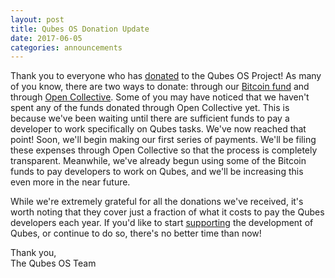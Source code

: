 ```yaml
---
layout: post
title: Qubes OS Donation Update
date: 2017-06-05
categories: announcements
---
```


Thank you to everyone who has [donated][donations] to the Qubes OS Project!
As many of you know, there are two ways to donate: through our [Bitcoin fund]
and through [Open Collective]. Some of you may have noticed that we
haven't spent any of the funds donated through Open Collective yet. This
is because we've been waiting until there are sufficient funds to pay a
developer to work specifically on Qubes tasks. We've now reached that
point! Soon, we'll begin making our first series of payments. We'll be
filing these expenses through Open Collective so that the process is
completely transparent. Meanwhile, we've already begun using some of the
Bitcoin funds to pay developers to work on Qubes, and we'll be increasing
this even more in the near future.

While we're extremely grateful for all the donations we've received,
it's worth noting that they cover just a fraction of what it costs to pay
the Qubes developers each year. If you'd like to start [supporting][donations]
the development of Qubes, or continue to do so, there's no better time than
now!

Thank you,  
The Qubes OS Team

[donations]: https://www.qubes-os.org/donate/
[Open Collective]: https://opencollective.com/qubes-os
[Bitcoin fund]: https://www.qubes-os.org/news/2016/07/13/qubes-distributed-fund/

